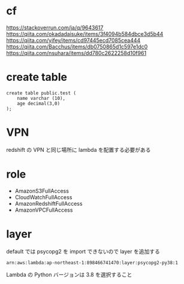 # cf
https://stackoverrun.com/ja/q/9643617
https://qiita.com/okadadaisuke/items/3f4094b584dbce3d5b44
https://qiita.com/yifey/items/cd97445ecd7085cea444
https://qiita.com/Bacchus/items/db0750865d1c597e1dc0
https://qiita.com/nsuhara/items/dd780c2622258d10f961

# create table
```
create table public.test (
    name varchar (10),
    age decimal(3,0)
);
```

# VPN
redshift の VPN と同じ場所に lambda を配置する必要がある

# role
- AmazonS3FullAccess
- CloudWatchFullAccess
- AmazonRedshiftFullAccess
- AmazonVPCFullAccess

# layer
default では psycopg2 を import できないので layer を追加する

```
arn:aws:lambda:ap-northeast-1:898466741470:layer:psycopg2-py38:1
```

Lambda の Python バージョンは 3.8 を選択すること

